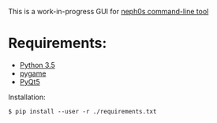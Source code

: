 This is a work-in-progress GUI for [neph0s command-line tool](https://github.com/Neph0/fightingGameInputs-tti)

# Requirements:
* [Python 3.5](https://www.python.org/download/releases/3.5/)
* [pygame](http://www.pygame.org/download.shtml)
* [PyQt5](https://pypi.org/project/PyQt5/)

Installation:

    $ pip install --user -r ./requirements.txt

